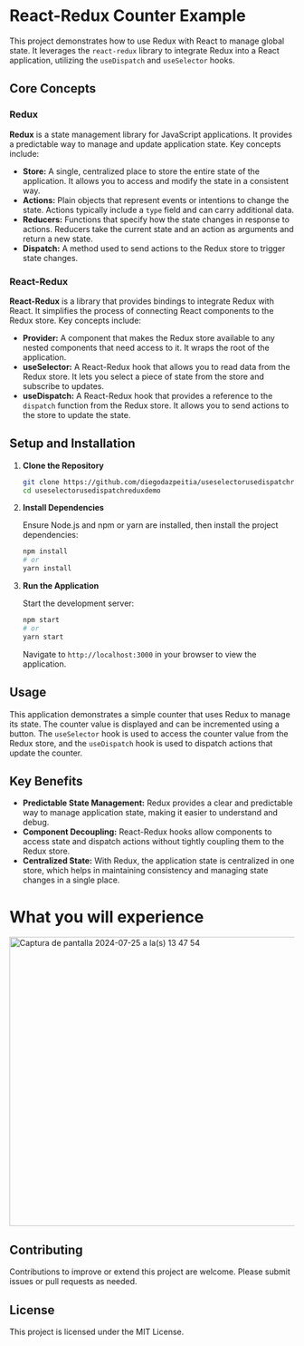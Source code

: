 # React-Redux Counter Example

This project demonstrates how to use Redux with React to manage global state. It leverages the `react-redux` library to integrate Redux into a React application, utilizing the `useDispatch` and `useSelector` hooks.

## Core Concepts

### Redux

**Redux** is a state management library for JavaScript applications. It provides a predictable way to manage and update application state. Key concepts include:

- **Store:** A single, centralized place to store the entire state of the application. It allows you to access and modify the state in a consistent way.
- **Actions:** Plain objects that represent events or intentions to change the state. Actions typically include a `type` field and can carry additional data.
- **Reducers:** Functions that specify how the state changes in response to actions. Reducers take the current state and an action as arguments and return a new state.
- **Dispatch:** A method used to send actions to the Redux store to trigger state changes.

### React-Redux

**React-Redux** is a library that provides bindings to integrate Redux with React. It simplifies the process of connecting React components to the Redux store. Key concepts include:

- **Provider:** A component that makes the Redux store available to any nested components that need access to it. It wraps the root of the application.
- **useSelector:** A React-Redux hook that allows you to read data from the Redux store. It lets you select a piece of state from the store and subscribe to updates.
- **useDispatch:** A React-Redux hook that provides a reference to the `dispatch` function from the Redux store. It allows you to send actions to the store to update the state.

## Setup and Installation

1. **Clone the Repository**

   ```bash
   git clone https://github.com/diegodazpeitia/useselectorusedispatchreduxdemo.git
   cd useselectorusedispatchreduxdemo
   ```

2. **Install Dependencies**

   Ensure Node.js and npm or yarn are installed, then install the project dependencies:

   ```bash
   npm install
   # or
   yarn install
   ```

3. **Run the Application**

   Start the development server:

   ```bash
   npm start
   # or
   yarn start
   ```

   Navigate to `http://localhost:3000` in your browser to view the application.

## Usage

This application demonstrates a simple counter that uses Redux to manage its state. The counter value is displayed and can be incremented using a button. The `useSelector` hook is used to access the counter value from the Redux store, and the `useDispatch` hook is used to dispatch actions that update the counter.

## Key Benefits

- **Predictable State Management:** Redux provides a clear and predictable way to manage application state, making it easier to understand and debug.
- **Component Decoupling:** React-Redux hooks allow components to access state and dispatch actions without tightly coupling them to the Redux store.
- **Centralized State:** With Redux, the application state is centralized in one store, which helps in maintaining consistency and managing state changes in a single place.

# What you will experience 

<img width="510" alt="Captura de pantalla 2024-07-25 a la(s) 13 47 54" src="https://github.com/user-attachments/assets/52949a42-5d98-4a5f-8ac0-00537f4937f0">


## Contributing

Contributions to improve or extend this project are welcome. Please submit issues or pull requests as needed.

## License

This project is licensed under the MIT License.
